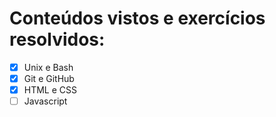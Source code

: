 # Conteúdos vistos e exercícios resolvidos:

- [X] Unix e Bash
- [X] Git e GitHub
- [X] HTML e CSS
- [ ] Javascript
